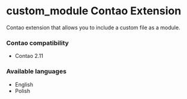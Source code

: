 custom_module Contao Extension
==============================

Contao extension that allows you to include a custom file as a module.

### Contao compatibility
- Contao 2.11

### Available languages
- English
- Polish